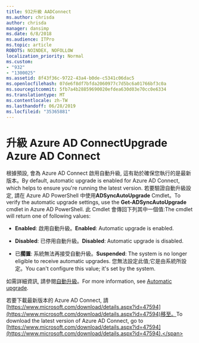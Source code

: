 ```yaml
---
title: 932升級 AADConnect
ms.author: chrisda
author: chrisda
manager: dansimp
ms.date: 6/8/2018
ms.audience: ITPro
ms.topic: article
ROBOTS: NOINDEX, NOFOLLOW
localization_priority: Normal
ms.custom:
- "932"
- "1300025"
ms.assetid: 8f43f36c-9722-43a4-b0de-c5341c06dac5
ms.openlocfilehash: 07de6f8df7bfda2060977c7d5bc6a01766bf3c0a
ms.sourcegitcommit: 5fb7a4b28859690020efdea630d03e70cc0e6334
ms.translationtype: MT
ms.contentlocale: zh-TW
ms.lasthandoff: 06/28/2019
ms.locfileid: "35365881"
---
```

# <a name="upgrade-azure-ad-connect"></a><span data-ttu-id="aeb80-102">升級 Azure AD Connect</span><span class="sxs-lookup"><span data-stu-id="aeb80-102">Upgrade Azure AD Connect</span></span>

<span data-ttu-id="aeb80-103">根據預設, 會為 Azure AD Connect 啟用自動升級, 這有助於確保您執行的是最新版本。</span><span class="sxs-lookup"><span data-stu-id="aeb80-103">By default, automatic upgrade is enabled for Azure AD Connect, which helps to ensure you're running the latest version.</span></span> <span data-ttu-id="aeb80-104">若要驗證自動升級設定, 請在 Azure AD PowerShell 中使用**ADSyncAutoUpgrade** Cmdlet。</span><span class="sxs-lookup"><span data-stu-id="aeb80-104">To verify the automatic upgrade settings, use the **Get-ADSyncAutoUpgrade** cmdlet in Azure AD PowerShell.</span></span> <span data-ttu-id="aeb80-105">此 Cmdlet 會傳回下列其中一個值:</span><span class="sxs-lookup"><span data-stu-id="aeb80-105">The cmdlet will return one of following values:</span></span>

- <span data-ttu-id="aeb80-106">**Enabled**: 啟用自動升級。</span><span class="sxs-lookup"><span data-stu-id="aeb80-106">**Enabled**: Automatic upgrade is enabled.</span></span>

- <span data-ttu-id="aeb80-107">**Disabled**: 已停用自動升級。</span><span class="sxs-lookup"><span data-stu-id="aeb80-107">**Disabled**: Automatic upgrade is disabled.</span></span>

- <span data-ttu-id="aeb80-108">已**擱置**: 系統無法再接受自動升級。</span><span class="sxs-lookup"><span data-stu-id="aeb80-108">**Suspended**: The system is no longer eligible to receive automatic upgrades.</span></span> <span data-ttu-id="aeb80-109">您無法設定此值;它是由系統所設定。</span><span class="sxs-lookup"><span data-stu-id="aeb80-109">You can't configure this value; it's set by the system.</span></span>

<span data-ttu-id="aeb80-110">如需詳細資訊, 請參閱[自動升級](https://docs.microsoft.com/azure/active-directory/connect/active-directory-aadconnect-feature-automatic-upgrade)。</span><span class="sxs-lookup"><span data-stu-id="aeb80-110">For more information, see [Automatic upgrade](https://docs.microsoft.com/azure/active-directory/connect/active-directory-aadconnect-feature-automatic-upgrade).</span></span>

<span data-ttu-id="aeb80-111">若要下載最新版本的 Azure AD Connect, 請[https://www.microsoft.com/download/details.aspx?id=47594](https://www.microsoft.com/download/details.aspx?id=47594)移至。</span><span class="sxs-lookup"><span data-stu-id="aeb80-111">To download the latest version of Azure AD Connect, go to [https://www.microsoft.com/download/details.aspx?id=47594](https://www.microsoft.com/download/details.aspx?id=47594).</span></span>
